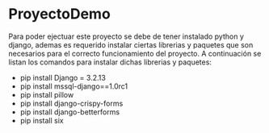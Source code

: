 # ProyectoDemo

Para poder ejectuar este proyecto se debe de tener instalado python y django, ademas es requerido instalar ciertas librerias y paquetes que son necesarios para el correcto funcionamiento del proyecto. A continuación se listan los comandos para instalar dichas librerias y paquetes:

* pip install Django = 3.2.13
* pip install mssql-django==1.0rc1
* pip install pillow
* pip install django-crispy-forms
* pip install django-betterforms
* pip install six
